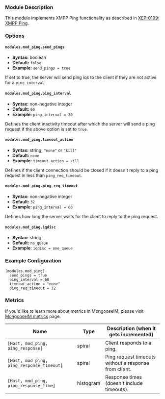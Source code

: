 ### Module Description

This module implements XMPP Ping functionality as described in [XEP-0199: XMPP Ping](http://www.xmpp.org/extensions/xep-0199.html).

### Options

#### `modules.mod_ping.send_pings`
* **Syntax:** boolean
* **Default:** `false`
* **Example:** `send_pings = true`

If set to true, the server will send ping iqs to the client if they are not active for a `ping_interval`.

#### `modules.mod_ping.ping_interval`
* **Syntax:** non-negative integer
* **Default:** `60`
* **Example:** `ping_interval = 30`

Defines the client inactivity timeout after which the server will send a ping request if the above option is set to `true`.

#### `modules.mod_ping.timeout_action`
* **Syntax:** string, `"none"` or `"kill"`
* **Default:** `none`
* **Example:** `timeout_action = kill`

Defines if the client connection should be closed if it doesn't reply to a ping request in less than `ping_req_timeout`.

#### `modules.mod_ping.ping_req_timeout`
* **Syntax:** non-negative integer
* **Default:** `32`
* **Example:** `ping_interval = 60`

Defines how long the server waits for the client to reply to the ping request.

#### `modules.mod_ping.iqdisc`
* **Syntax:** string
* **Default:** `no_queue`
* **Example:** `iqdisc = one_queue`

### Example Configuration

```
[modules.mod_ping]
  send_pings = true
  ping_interval = 60
  timeout_action = "none"
  ping_req_timeout = 32
```

### Metrics

If you'd like to learn more about metrics in MongooseIM, please visit [MongooseIM metrics](../operation-and-maintenance/Mongoose-metrics.md) page.

| Name | Type | Description (when it gets incremented) |
| ---- | ---- | -------------------------------------- |
| ``[Host, mod_ping, ping_response]`` | spiral | Client responds to a ping. |
| ``[Host, mod_ping, ping_response_timeout]`` | spiral | Ping request timeouts without a response from client. |
| ``[Host, mod_ping, ping_response_time]`` | histogram | Response times (doesn't include timeouts). |
